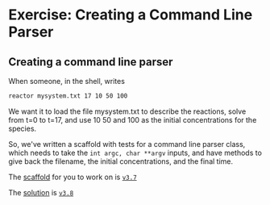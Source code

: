 Exercise: Creating a Command Line Parser
========================================

Creating a command line parser
------------------------------

When someone, in the shell, writes

``` bash
reactor mysystem.txt 17 10 50 100
```

We want it to load the file mysystem.txt to describe the reactions, solve from t=0 to t=17,
and use 10 50 and 100 as the initial concentrations for the species.

So, we've written a scaffold with tests for a command line parser class, which needs to take the
`int argc, char **argv` inputs, and have methods to give back the filename, the initial concentrations,
and the final time.

The [scaffold](https://github.com/UCL/rsd-cppcourse-example/compare/v3.6...v3.7) for you to work on is [`v3.7`](https://github.com/UCL/rsd-cppcourse-example/blob/v3.7/reactor/)

The [solution](https://github.com/UCL/rsd-cppcourse-example/compare/v3.7...v3.8) is [`v3.8`](https://github.com/UCL/rsd-cppcourse-example/blob/v3.8/reactor/)
